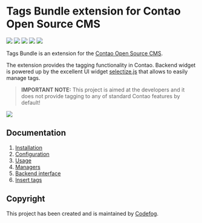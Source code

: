 # Tags Bundle extension for Contao Open Source CMS

[![](https://img.shields.io/packagist/v/codefog/tags-bundle.svg)](https://packagist.org/packages/codefog/tags-bundle)
[![](https://img.shields.io/packagist/l/codefog/tags-bundle.svg)](https://github.com/codefog/tags-bundle/blob/master/LICENSE.txt)
[![](https://img.shields.io/packagist/dt/codefog/tags-bundle.svg)](https://packagist.org/packages/codefog/tags-bundle)
[![](https://img.shields.io/travis/codefog/tags-bundle/master.svg)](https://travis-ci.org/codefog/tags-bundle/)
[![](https://img.shields.io/coveralls/codefog/tags-bundle/master.svg)](https://coveralls.io/github/codefog/tags-bundle)

Tags Bundle is an extension for the [Contao Open Source CMS](https://contao.org).

The extension provides the tagging functionality in Contao. Backend widget is powered up by the excellent
UI widget [selectize.js](https://github.com/selectize/selectize.js) that allows to easily manage tags.

> **IMPORTANT NOTE:** This project is aimed at the developers and it does not provide tagging 
  to any of standard Contao features by default!

![](docs/images/preview.png)

## Documentation

1. [Installation](docs/01-installation.md)
2. [Configuration](docs/02-config.md)
3. [Usage](docs/03-usage.md)
4. [Managers](docs/04-managers.md)
5. [Backend interface](docs/05-backend.md)
6. [Insert tags](docs/06-insert-tags.md)

## Copyright

This project has been created and is maintained by [Codefog](https://codefog.pl).
